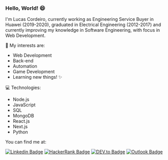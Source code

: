### Hello, World! 😄

I'm Lucas Cordeiro, currently working as Engineering Service Buyer in Huawei (2019-2020), graduated in Electrical Engineering (2012-2017) and currently improving my knowledge in Software Engineering, with focus in Web Development.

🌱 My interests are:
- Web Development
- Back-end
- Automation
- Game Development
- Learning new things! ✨

💻 Technologies:
- Node.js
- JavaScript
- SQL
- MongoDB
- React.js
- Next.js
- Python

You can find me at:

[![Linkedin Badge](https://img.shields.io/badge/-LinkedIn-blue?style=flat&logo=Linkedin&logoColor=white&link=https://www.linkedin.com/in/cordeirolucas42/)](https://www.linkedin.com/in/cordeirolucas42/)
[![HackerRank Badge](https://img.shields.io/badge/-HackerRank-success?style=flat&logo=HackerRank&logoColor=white&link=https://www.hackerrank.com/cordeirolucas42)](https://www.hackerrank.com/cordeirolucas42)
[![DEV.to Badge](https://img.shields.io/badge/-DEV%20Blog-0A0A0A?style=flat&logo=dev.to&logoColor=white&link=https://dev.to/cordeirolucas42)](https://dev.to/cordeirolucas42)
[![Outlook Badge](https://img.shields.io/badge/-Outlook-267ACA?style=flat&logo=Microsoft-Outlook&logoColor=white&link=mailto:cordeirolucas42@hotmail.com)](mailto:cordeirolucas42@hotmail.com)


<!--
**cordeirolucas42/cordeirolucas42** is a ✨ _special_ ✨ repository because its `README.md` (this file) appears on your GitHub profile.

Here are some ideas to get you started:

- 🔭 I’m currently working on ...
- 🌱 I’m currently learning ...
- 👯 I’m looking to collaborate on ...
- 🤔 I’m looking for help with ...
- 💬 Ask me about ...
- 📫 How to reach me: ...
- 😄 Pronouns: ...
- ⚡ Fun fact: ...
-->
